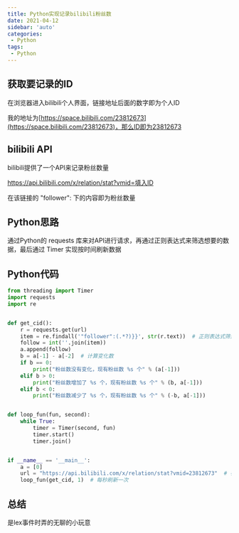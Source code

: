 ```yaml
---
title: Python实现记录bilibili粉丝数
date: 2021-04-12
sidebar: 'auto'
categories:
 - Python
tags:
 - Python
---
```


<!-- more -->

## 获取要记录的ID

在浏览器进入bilibili个人界面，链接地址后面的数字即为个人ID

我的地址为[https://space.bilibili.com/23812673](https://space.bilibili.com/23812673)，那么ID即为23812673

## bilibili API

bilibili提供了一个API来记录粉丝数量

https://api.bilibili.com/x/relation/stat?vmid=填入ID

在该链接的 "follower": 下的内容即为粉丝数量

## Python思路

通过Python的 requests 库来对API进行请求，再通过正则表达式来筛选想要的数据，最后通过 Timer 实现按时间刷新数据

## Python代码

```Python
from threading import Timer
import requests
import re


def get_cid():
    r = requests.get(url)
    item = re.findall('"follower":(.*?)}}', str(r.text))  # 正则表达式筛选粉丝数
    follow = int(''.join(item))
    a.append(follow)
    b = a[-1] - a[-2]  # 计算变化数
    if b == 0:
        print("粉丝数没有变化，现有粉丝数 %s 个" % (a[-1]))
    elif b > 0:
        print("粉丝数增加了 %s 个，现有粉丝数 %s 个" % (b, a[-1]))
    elif b < 0:
        print("粉丝数减少了 %s 个，现有粉丝数 %s 个" % (-b, a[-1]))


def loop_fun(fun, second):
    while True:
        timer = Timer(second, fun)
        timer.start()
        timer.join()


if __name__ == '__main__':
    a = [0]
    url = "https://api.bilibili.com/x/relation/stat?vmid=23812673"  # 在这里填入想记录的ID
    loop_fun(get_cid, 1)  # 每秒刷新一次

```

## 总结
是lex事件时弄的无聊的小玩意

